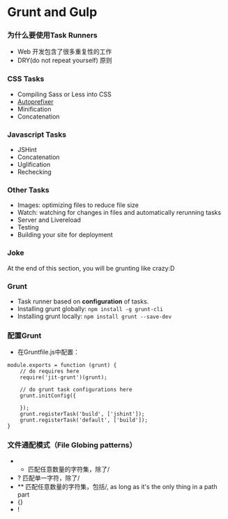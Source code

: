 # Grunt and Gulp

### 为什么要使用Task Runners
- Web 开发包含了很多重复性的工作
- DRY(do not repeat yourself) 原则

### CSS Tasks
- Compiling Sass or Less into CSS
- [Autoprefixer](http://www.w3cplus.com/css3/autoprefixer-css-vender-prefixes.html)
- Minification
- Concatenation

### Javascript Tasks
- JSHint
- Concatenation
- Uglification
- Rechecking

### Other Tasks
- Images: optimizing files to reduce file size
- Watch: watching for changes in files and automatically rerunning tasks
- Server and Livereload
- Testing
- Building your site for deployment

### Joke
At the end of this section, you will be grunting like crazy:D

### Grunt
- Task runner based on __configuration__ of tasks.
- Installing grunt globally: `npm install -g grunt-cli`
- Installing grunt locally: `npm install grunt --save-dev`

### 配置Grunt
- 在Gruntfile.js中配置：
```
module.exports = function (grunt) {
    // do requires here
    require('jit-grunt')(grunt);

    // do grunt task configurations here
    grunt.initConfig({

    });
    grunt.registerTask('build', ['jshint']);
    grunt.registerTask('default', ['build']);
}
```

### 文件通配模式（File Globing patterns）
- * 匹配任意数量的字符集，除了/
- ? 匹配单一字符，除了/
- ** 匹配任意数量的字符集，包括/, as long as it's the only thing in a path part
- {}
- !

